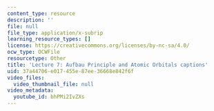 ```yaml
---
content_type: resource
description: ''
file: null
file_type: application/x-subrip
learning_resource_types: []
license: https://creativecommons.org/licenses/by-nc-sa/4.0/
ocw_type: OCWFile
resourcetype: Other
title: 'Lecture 7: Aufbau Principle and Atomic Orbitals captions'
uid: 37a44706-e017-455e-87ee-36668e842f6f
video_files:
  video_thumbnail_file: null
video_metadata:
  youtube_id: bhPMi2IvZXs
---
```

